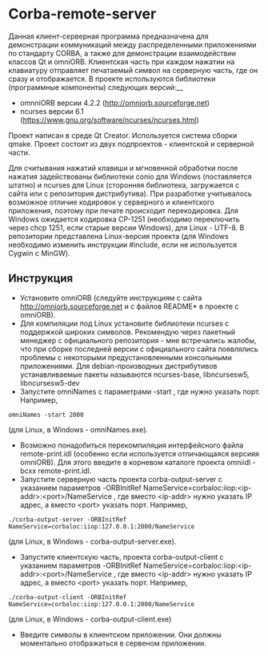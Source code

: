 # Corba-remote-server

Данная клиент-серверная программа предназначена для демонстрации коммуникаций между распределенными приложениями по стандарту CORBA, а также для демонстрации взаимодействии классов Qt и omniORB. Клиентская часть при каждом нажатии на клавиатуру отправляет печатаемый символ на серверную часть, где он сразу и отображается. В проекте используются библиотеки (программные компоненты) следующих версий:__

- omnniORB версии 4.2.2 (http://omniorb.sourceforge.net)
- ncurses версии 6.1 (https://www.gnu.org/software/ncurses/ncurses.html)

Проект написан в среде Qt Creator. Используется система сборки qmake. Проект состоит из двух подпроектов - клиентской и серверной части.

Для считывания нажатий клавиши и мгновенной обработки после нажатия задействованы библиотеки conio для Windows (поставляется штатно) и ncurses для Linux (сторонняя библиотека,  загружается с сайта или с репозитория дистрибутива). При разработке учитывалось возможное отличие кодировок у серверного и клиентского приложения, поэтому при печате происходит перекодировка. Для Windows ожидается кодировка CP-1251 (необходимо переключить через chcp 1251, если старые версии Windows), для Linux - UTF-8. В репозитории представлена Linux-версия проекта (для Windows необходимо изменить инструкции #include, если не используется Cygwin c MinGW).

## Инструкция
- Установите omniORB (следуйте инструкциям с сайта http://omniorb.sourceforge.net и с файлов README* в проекте с omniORB).
- Для компиляции под Linux установите библиотеки ncurses с поддержкой широких символов. Рекомендую через пакетный менеджер с официального репозитория - мне встречались жалобы, что при сборке последней версии с официального сайта появлялись проблемы с некоторыми предустановленными консольными приложениями. Для debian-производных дистрибутивов устанавливаемые пакеты называются ncurses-base, libncursesw5, libncursesw5-dev
- Запустите omniNames с параметрами -start <port>, где  нужно указать порт. Например,
```console  
omniNames -start 2000 
```
(для Linux, в Windows - omniNames.exe).
- Возможно понадобиться перекомпиляция интерфейсного файла remote-print.idl (особенно если используется отличающаяся версияя omniORB). Для этого введите в корневом каталоге проекта omniidl -bcxx remote-print.idl.
- Запустите серверную часть проекта corba-output-server с указанием параметров -ORBInitRef NameService=corbaloc:iiop:<ip-addr\>:<port\>/NameService , где вместо <ip-addr\> нужно указать IP адрес, а вместо <port\> указать порт. Например, 
```console 
./corba-output-server -ORBInitRef NameService=corbaloc:iiop:127.0.0.1:2000/NameService 
```
(для Linux, в Windows - corba-output-server.exe).
- Запустите клиентскую часть, проекта corba-output-client с указанием параметров -ORBInitRef NameService=corbaloc:iiop:<ip-addr\>:<port\>/NameService , где вместо <ip-addr\> нужно указать IP адрес, а вместо <port\> указать порт. Например, 
```console
./corba-output-client -ORBInitRef NameService=corbaloc:iiop:127.0.0.1:2000/NameService 
```
(для Linux, в Windows - corba-output-client.exe)
- Введите символы в клиентском приложении. Они должны моментально отображаться в сервеном приложении.
